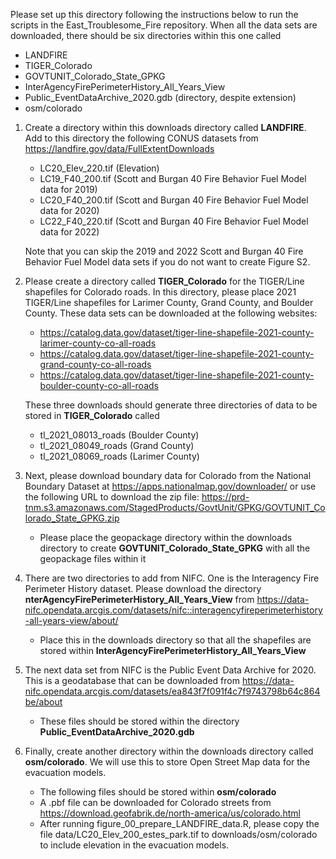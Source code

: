 Please set up this directory following the instructions below to run the scripts in the East_Troublesome_Fire repository. When all the data sets are downloaded, there should be six directories within this one called 
* LANDFIRE
* TIGER_Colorado
* GOVTUNIT_Colorado_State_GPKG
* InterAgencyFirePerimeterHistory_All_Years_View
* Public_EventDataArchive_2020.gdb (directory, despite extension)
* osm/colorado


1. Create a directory within this downloads directory called **LANDFIRE**. Add to this directory the following CONUS datasets from https://landfire.gov/data/FullExtentDownloads
    * LC20_Elev_220.tif (Elevation)
    * LC19_F40_200.tif (Scott and Burgan 40 Fire Behavior Fuel Model data for 2019)
    * LC20_F40_200.tif (Scott and Burgan 40 Fire Behavior Fuel Model data for 2020)
    * LC22_F40_220.tif (Scott and Burgan 40 Fire Behavior Fuel Model data for 2022)

    Note that you can skip the 2019 and 2022 Scott and Burgan 40 Fire Behavior Fuel Model data sets if you do not want to create Figure S2. 

2. Please create a directory called **TIGER_Colorado** for the TIGER/Line shapefiles for Colorado roads. In this directory, please place 2021 TIGER/Line shapefiles for Larimer County, Grand County, and Boulder County. These data sets can be downloaded at the following websites:
    * https://catalog.data.gov/dataset/tiger-line-shapefile-2021-county-larimer-county-co-all-roads
    * https://catalog.data.gov/dataset/tiger-line-shapefile-2021-county-grand-county-co-all-roads
    * https://catalog.data.gov/dataset/tiger-line-shapefile-2021-county-boulder-county-co-all-roads
 
   These three downloads should generate three directories of data to be stored in **TIGER_Colorado** called
      * tl_2021_08013_roads (Boulder County)
      * tl_2021_08049_roads (Grand County)
      * tl_2021_08069_roads (Larimer County)

3. Next, please download boundary data for Colorado from the National Boundary Dataset at https://apps.nationalmap.gov/downloader/ or use the following URL to download the zip file:
https://prd-tnm.s3.amazonaws.com/StagedProducts/GovtUnit/GPKG/GOVTUNIT_Colorado_State_GPKG.zip
    * Please place the geopackage directory within the downloads directory to create **GOVTUNIT_Colorado_State_GPKG** with all the geopackage files within it
 
4. There are two directories to add from NIFC. One is the Interagency Fire Perimeter History dataset. Please download the directory **nterAgencyFirePerimeterHistory_All_Years_View** from https://data-nifc.opendata.arcgis.com/datasets/nifc::interagencyfireperimeterhistory-all-years-view/about/
    * Place this in the downloads directory so that all the shapefiles are stored within **InterAgencyFirePerimeterHistory_All_Years_View**
 
5. The next data set from NIFC is the Public Event Data Archive for 2020. This is a geodatabase that can be downloaded from https://data-nifc.opendata.arcgis.com/datasets/ea843f7f091f4c7f9743798b64c864be/about
    * These files should be stored within the directory **Public_EventDataArchive_2020.gdb** 
 
6. Finally, create another directory within the downloads directory called **osm/colorado**. We will use this to store Open Street Map data for the evacuation models.
    * The following files should be stored within **osm/colorado**
    * A .pbf file can be downloaded for Colorado streets from https://download.geofabrik.de/north-america/us/colorado.html
    * After running figure_00_prepare_LANDFIRE_data.R, please copy the file data/LC20_Elev_200_estes_park.tif to downloads/osm/colorado to include elevation in the evacuation models.
  
 
